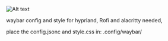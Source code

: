 ![Alt text](https://github.com/JBW-byte/hyprland-waybar/blob/main/Screenshot_20250513_153002.png "Preview")

waybar config and style for hyprland, Rofi and alacritty needed, 

place the config.jsonc and style.css in: .config/waybar/
